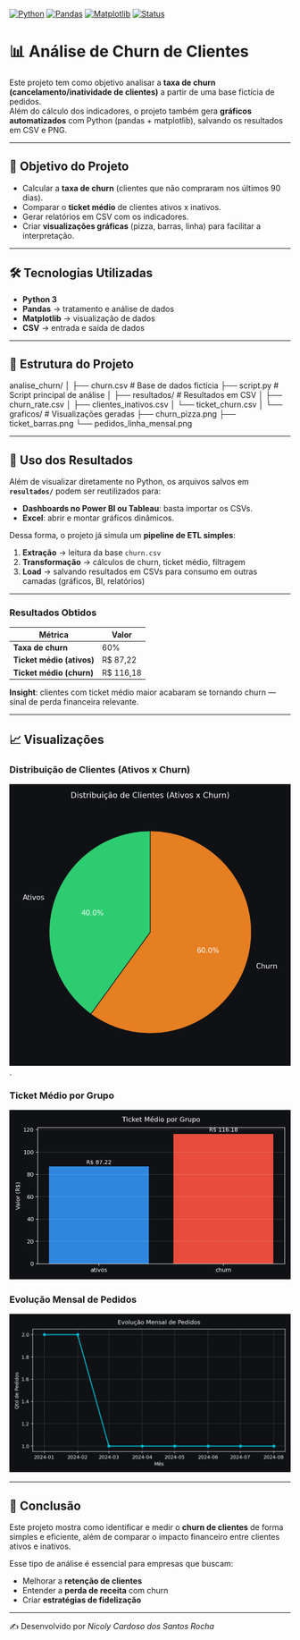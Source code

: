 [![Python](https://img.shields.io/badge/Python-3.10+-blue?logo=python&logoColor=white)](#)
[![Pandas](https://img.shields.io/badge/Pandas-Data%20Analysis-brightgreen)](#)
[![Matplotlib](https://img.shields.io/badge/Matplotlib-Visuals-orange)](#)
[![Status](https://img.shields.io/badge/Status-Concluído-success)](#)


# 📊 Análise de Churn de Clientes

Este projeto tem como objetivo analisar a **taxa de churn (cancelamento/inatividade de clientes)** a partir de uma base fictícia de pedidos.  
Além do cálculo dos indicadores, o projeto também gera **gráficos automatizados** com Python (pandas + matplotlib), salvando os resultados em CSV e PNG.

---

## 🎯 Objetivo do Projeto
- Calcular a **taxa de churn** (clientes que não compraram nos últimos 90 dias).  
- Comparar o **ticket médio** de clientes ativos x inativos.  
- Gerar relatórios em CSV com os indicadores.  
- Criar **visualizações gráficas** (pizza, barras, linha) para facilitar a interpretação.  

---

## 🛠️ Tecnologias Utilizadas
- **Python 3**
- **Pandas** → tratamento e análise de dados  
- **Matplotlib** → visualização de dados  
- **CSV** → entrada e saída de dados  

---

## 📂 Estrutura do Projeto
analise_churn/
│
├── churn.csv # Base de dados fictícia
├── script.py # Script principal de análise
│
├── resultados/ # Resultados em CSV
│ ├── churn_rate.csv
│ ├── clientes_inativos.csv
│ └── ticket_churn.csv
│
└── graficos/ # Visualizações geradas
├── churn_pizza.png
├── ticket_barras.png
└── pedidos_linha_mensal.png

---

## 🔄 Uso dos Resultados

Além de visualizar diretamente no Python, os arquivos salvos em **`resultados/`** podem ser reutilizados para:

- **Dashboards no Power BI ou Tableau**: basta importar os CSVs.  
- **Excel**: abrir e montar gráficos dinâmicos.  

Dessa forma, o projeto já simula um **pipeline de ETL simples**:
1. **Extração** → leitura da base `churn.csv`  
2. **Transformação** → cálculos de churn, ticket médio, filtragem  
3. **Load** → salvando resultados em CSVs para consumo em outras camadas (gráficos, BI, relatórios)


---

### Resultados Obtidos
| Métrica                | Valor      |
|------------------------|------------|
| **Taxa de churn**      | 60%        |
| **Ticket médio (ativos)** | R$ 87,22 |
| **Ticket médio (churn)**  | R$ 116,18 |

**Insight**: clientes com ticket médio maior acabaram se tornando churn — sinal de perda financeira relevante.

---

## 📈 Visualizações

### Distribuição de Clientes (Ativos x Churn)
![Distribuição de Clientes(Ativos x Churn)](./graficos/churn_pizza_dark.png).

### Ticket Médio por Grupo
![Ticket Médio](./graficos/ticket_barras_dark.png)

### Evolução Mensal de Pedidos
![Pedidos Linha Mensal](./graficos/pedidos_linha_mensal_dark.png)

---

## 🚀 Conclusão
Este projeto mostra como identificar e medir o **churn de clientes** de forma simples e eficiente, além de comparar o impacto financeiro entre clientes ativos e inativos.  

Esse tipo de análise é essencial para empresas que buscam:  
- Melhorar a **retenção de clientes**  
- Entender a **perda de receita** com churn  
- Criar **estratégias de fidelização**

---

✍️ Desenvolvido por *Nicoly Cardoso dos Santos Rocha*  
